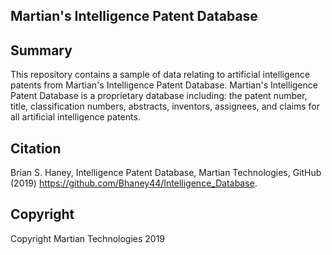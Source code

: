Martian's Intelligence Patent Database
--
Summary
---

This repository contains a sample of data relating to artificial intelligence patents from Martian's Intelligence Patent Database. Martian's Intelligence Patent Database is a proprietary database including: the patent number, title, classification numbers, abstracts, inventors, assignees, and claims for all artificial intelligence patents.

Citation
---
Brian S. Haney, Intelligence Patent Database, Martian Technologies, GitHub (2019) https://github.com/Bhaney44/Intelligence_Database.

Copyright
---
Copyright Martian Technologies 2019
